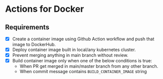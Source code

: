 # Actions for Docker

## Requirements
- [x] Create a container image using Github Action workflow and push that image to DockerHub.
- [x] Deploy container image built in local/any kubernetes cluster.
- [x] Prevent merging anything in main branch without review.
- [x] Build container image only when one of the below conditions is true:
    - When PR get merged in main/master branch from any other branch.
    - When commit message contains `BUILD_CONTAINER_IMAGE` string

<!-- Comment to change and test workflow: 1 -->